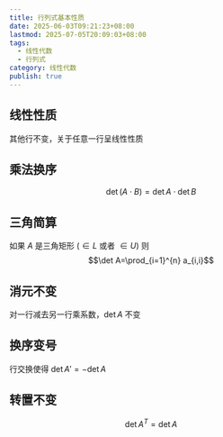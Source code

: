 ```yaml
---
title: 行列式基本性质
date: 2025-06-03T09:21:23+08:00
lastmod: 2025-07-05T20:09:03+08:00
tags:
  - 线性代数
  - 行列式
category: 线性代数
publish: true
---
```


## 线性性质

其他行不变，关于任意一行呈线性性质

## 乘法换序

$$
\det\left(A \cdot B\right)=\det A\cdot \det B
$$

## 三角简算

如果 $A$ 是三角矩形 ($\in L$ 或者 $\in U$)
则 $$\det A=\prod_{i=1}^{n} a_{i,i}$$

## 消元不变

对一行减去另一行乘系数，$\det A$ 不变

## 换序变号

行交换使得 $\det A'=-\det A$

## 转置不变

$$
\det A^{T}=\det A
$$


